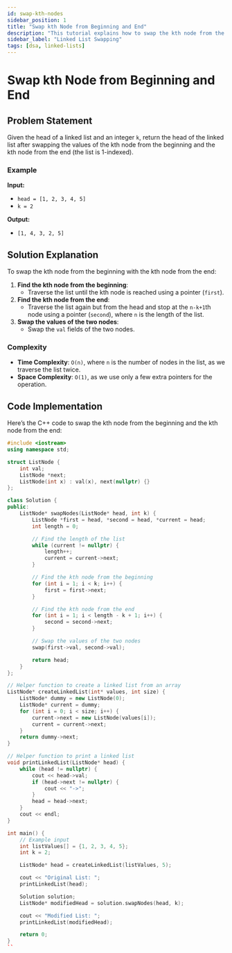 ```yaml
---
id: swap-kth-nodes
sidebar_position: 1
title: "Swap kth Node from Beginning and End"
description: "This tutorial explains how to swap the kth node from the beginning and kth node from the end of a linked list."
sidebar_label: "Linked List Swapping"
tags: [dsa, linked-lists]
---
```


# Swap kth Node from Beginning and End

## Problem Statement

Given the head of a linked list and an integer `k`, return the head of the linked list after swapping the values of the kth node from the beginning and the kth node from the end (the list is 1-indexed).

### Example

**Input:**
- `head = [1, 2, 3, 4, 5]`
- `k = 2`

**Output:**
- `[1, 4, 3, 2, 5]`

## Solution Explanation

To swap the kth node from the beginning with the kth node from the end:
1. **Find the kth node from the beginning**: 
   - Traverse the list until the kth node is reached using a pointer (`first`).
2. **Find the kth node from the end**:
   - Traverse the list again but from the head and stop at the `n-k+1`th node using a pointer (`second`), where `n` is the length of the list.
3. **Swap the values of the two nodes**:
   - Swap the `val` fields of the two nodes.

### Complexity
- **Time Complexity**: `O(n)`, where `n` is the number of nodes in the list, as we traverse the list twice.
- **Space Complexity**: `O(1)`, as we use only a few extra pointers for the operation.

## Code Implementation

Here’s the C++ code to swap the kth node from the beginning and the kth node from the end:

```cpp
#include <iostream>
using namespace std;

struct ListNode {
    int val;
    ListNode *next;
    ListNode(int x) : val(x), next(nullptr) {}
};

class Solution {
public:
    ListNode* swapNodes(ListNode* head, int k) {
        ListNode *first = head, *second = head, *current = head;
        int length = 0;

        // Find the length of the list
        while (current != nullptr) {
            length++;
            current = current->next;
        }

        // Find the kth node from the beginning
        for (int i = 1; i < k; i++) {
            first = first->next;
        }

        // Find the kth node from the end
        for (int i = 1; i < length - k + 1; i++) {
            second = second->next;
        }

        // Swap the values of the two nodes
        swap(first->val, second->val);

        return head;
    }
};

// Helper function to create a linked list from an array
ListNode* createLinkedList(int* values, int size) {
    ListNode* dummy = new ListNode(0);
    ListNode* current = dummy;
    for (int i = 0; i < size; i++) {
        current->next = new ListNode(values[i]);
        current = current->next;
    }
    return dummy->next;
}

// Helper function to print a linked list
void printLinkedList(ListNode* head) {
    while (head != nullptr) {
        cout << head->val;
        if (head->next != nullptr) {
            cout << "->";
        }
        head = head->next;
    }
    cout << endl;
}

int main() {
    // Example input
    int listValues[] = {1, 2, 3, 4, 5};
    int k = 2;

    ListNode* head = createLinkedList(listValues, 5);

    cout << "Original List: ";
    printLinkedList(head);

    Solution solution;
    ListNode* modifiedHead = solution.swapNodes(head, k);

    cout << "Modified List: ";
    printLinkedList(modifiedHead);

    return 0;
}
``
